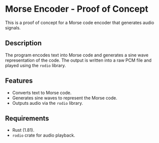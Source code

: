 # Morse Encoder - Proof of Concept

This is a proof of concept for a Morse code encoder that generates audio signals.

## Description

The program encodes text into Morse code and generates a sine wave representation of the code. The output is written into a raw PCM file and played using the `rodio` library.

## Features
- Converts text to Morse code.
- Generates sine waves to represent the Morse code.
- Outputs audio via the `rodio` library.

## Requirements
- Rust (1.81).
- `rodio` crate for audio playback.

